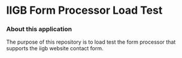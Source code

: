 IIGB Form Processor Load Test
=====================

### About this application

The purpose of this repository is to load test the form processor that supports the iigb website contact form.
